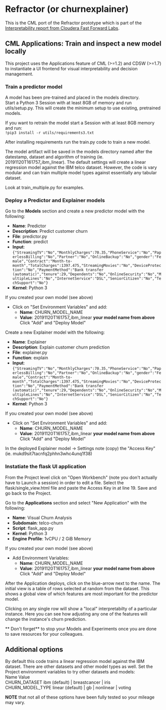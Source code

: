# Refractor (or churnexplainer)

This is the CML port of the Refractor prototype which is part of the [Interpretability
report from Cloudera Fast Forward Labs](https://clients.fastforwardlabs.com/ff06/report).

## CML Applications: Train and inspect a new model locally

This project uses the Applications feature of CML (>=1.2) and CDSW (>=1.7) to instantiate a UI frontend for visual interpretability and decision management.  

### Train a predictor model
A model has been pre-trained and placed in the models directory.  
Start a Python 3 Session with at least 8GB of memory and run utils/setup.py.  This will create the minimum setup to use existing, pretrained models.  

If you want to retrain the model start a Session with at least 8GB memory and run:  
```!pip3 install -r utils/requirements3.txt```

After installing requirements run the train.py code to train a new model.  

The model artifact will be saved in the models directory named after the datestamp, dataset and algorithm of training (ie. 20191120T161757_ibm_linear). The default settings will create a linear regression model against the IBM telco dataset. However, the code is vary modular and can train multiple model types against essentially any tabular dataset.  

Look at train_multiple.py for examples.  


### Deploy a Predictor and Explainer models
Go to the **Models** section and create a new predictor model with the following:
* **Name**: Predictor
* **Description**: Predict customer churn
* **File**: predictor.py
* **Function**: predict
* **Input**: 
`{"StreamingTV":"No","MonthlyCharges":70.35,"PhoneService":"No","PaperlessBilling":"No","Partner":"No","OnlineBackup":"No","gender":"Female","Contract":"Month-to-month","TotalCharges":1397.475,"StreamingMovies":"No","DeviceProtection":"No","PaymentMethod":"Bank transfer (automatic)","tenure":29,"Dependents":"No","OnlineSecurity":"No","MultipleLines":"No","InternetService":"DSL","SeniorCitizen":"No","TechSupport":"No"}`  
* **Kernel**: Python 3

If you created your own model (see above)
* Click on "Set Environment Variables" and add:
  * **Name**: CHURN_MODEL_NAME
  * **Value**: 20191120T161757_ibm_linear  **your model name from above**
  Click "Add" and "Deploy Model"

Create a new Explainer model with the following:

* **Name**: Explainer
* **Description**: Explain customer churn prediction
* **File**: explainer.py
* **Function**: explain
* **Input**: `{"StreamingTV":"No","MonthlyCharges":70.35,"PhoneService":"No","PaperlessBilling":"No","Partner":"No","OnlineBackup":"No","gender":"Female","Contract":"Month-to-month","TotalCharges":1397.475,"StreamingMovies":"No","DeviceProtection":"No","PaymentMethod":"Bank transfer (automatic)","tenure":29,"Dependents":"No","OnlineSecurity":"No","MultipleLines":"No","InternetService":"DSL","SeniorCitizen":"No","TechSupport":"No"}`
* **Kernel**: Python 3

If you created your own model (see above)
* Click on "Set Environment Variables" and add:
  * **Name**: CHURN_MODEL_NAME
  * **Value**: 20191120T161757_ibm_linear  **your model name from above**
  Click "Add" and "Deploy Model"

In the deployed Explainer model -> Settings note (copy) the "Access Key" (ie. mukd9sit7tacnfq2phhn3whc4unq1f38)


### Instatiate the flask UI application
From the Project level click on "Open Workbench" (note you don't actually have to Launch a session) in order to edit a file.
Select the flask/single_view.html file and paste the Access Key in at line 19. 
Save and go back to the Project.


Go to the **Applications** section and select "New Application" with the following:
* **Name**: Visual Churn Analysis
* **Subdomain**: telco-churn
* **Script**: flask_app.py
* **Kernel**: Python 3
* **Engine Profile**: 1vCPU / 2 GiB Memory  

If you created your own model (see above)
* Add Environment Variables:  
  * **Name**: CHURN_MODEL_NAME  
  * **Value**: 20191120T161757_ibm_linear  **your model name from above**  
  Click "Add" and "Deploy Model"  
  
  

After the Application deploys, click on the blue-arrow next to the name.  The initial view is a table of rows selected at random from the dataset.  This shows a global view of which features are most important for the predictor model.


Clicking on any single row will show a "local" interpretabilty of a particular instance.  Here you 
can see how adjusting any one of the features will change the instance's churn prediction.


** Don't forget** to stop your Models and Experiments once you are done to save resources for your colleagues.


## Additional options
By default this code trains a linear regression model against the IBM dataset.
There are other datasets and other model types as well.  Set the Project environment variables to try other 
datasets and models:  
Name              Value  
CHURN_DATASET     ibm (default) | breastcancer | iris  
CHURN_MODEL_TYPE  linear (default) | gb | nonlinear | voting  


**NOTE** that not all of these options have been fully tested so your mileage may vary.

